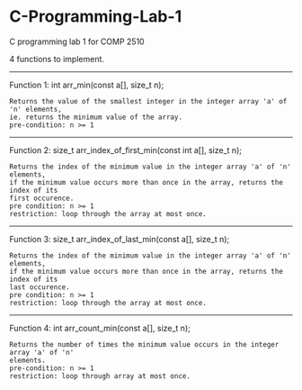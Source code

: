 # C-Programming-Lab-1

C programming lab 1 for COMP 2510

4 functions to implement.

----------------------------------------------------------------------------------------
Function 1: 
            int arr_min(const a[], size_t n);

    Returns the value of the smallest integer in the integer array 'a' of 'n' elements, 
    ie. returns the minimum value of the array.
    pre-condition: n >= 1

----------------------------------------------------------------------------------------
Function 2: 
            size_t arr_index_of_first_min(const int a[], size_t n); 
             
    Returns the index of the minimum value in the integer array 'a' of 'n' elements,
    if the minimum value occurs more than once in the array, returns the index of its
    first occurence.
    pre condition: n >= 1
    restriction: loop through the array at most once.
    
----------------------------------------------------------------------------------------
Function 3: 
            size_t arr_index_of_last_min(const a[], size_t n);
            
    Returns the index of the minimum value in the integer array 'a' of 'n' elements,
    if the minimum value occurs more than once in the array, returns the index of its
    last occurence.
    pre condition: n >= 1
    restriction: loop through the array at most once.
    
----------------------------------------------------------------------------------------
Function 4:
            int arr_count_min(const a[], size_t n);
            
    Returns the number of times the minimum value occurs in the integer array 'a' of 'n'
    elements.
    pre-condition: n >= 1
    restriction: loop through array at most once.